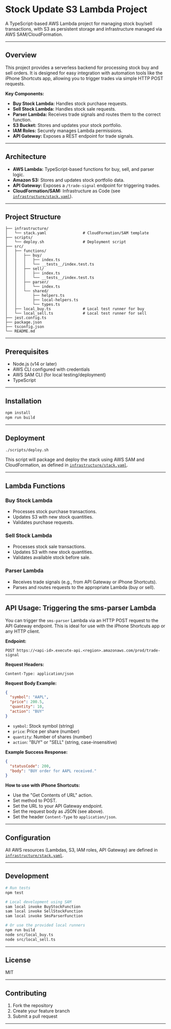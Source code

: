 # Stock Update S3 Lambda Project

A TypeScript-based AWS Lambda project for managing stock buy/sell transactions, with S3 as persistent storage and infrastructure managed via AWS SAM/CloudFormation.

---

## Overview

This project provides a serverless backend for processing stock buy and sell orders. It is designed for easy integration with automation tools like the iPhone Shortcuts app, allowing you to trigger trades via simple HTTP POST requests.

**Key Components:**
- **Buy Stock Lambda:** Handles stock purchase requests.
- **Sell Stock Lambda:** Handles stock sale requests.
- **Parser Lambda:** Receives trade signals and routes them to the correct function.
- **S3 Bucket:** Stores and updates your stock portfolio.
- **IAM Roles:** Securely manages Lambda permissions.
- **API Gateway:** Exposes a REST endpoint for trade signals.

---

## Architecture

- **AWS Lambda:** TypeScript-based functions for buy, sell, and parser logic.
- **Amazon S3:** Stores and updates stock portfolio data.
- **API Gateway:** Exposes a `/trade-signal` endpoint for triggering trades.
- **CloudFormation/SAM:** Infrastructure as Code (see [`infrastructure/stack.yaml`](infrastructure/stack.yaml)).

---

## Project Structure

```
├── infrastructure/
│   └── stack.yaml                # CloudFormation/SAM template
├── scripts/
│   └── deploy.sh                 # Deployment script
├── src/
│   ├── functions/
│   │   ├── buy/
│   │   │   ├── index.ts
│   │   │   └── __tests__/index.test.ts
│   │   ├── sell/
│   │   │   ├── index.ts
│   │   │   └── __tests__/index.test.ts
│   │   ├── parser/
│   │   │   └── index.ts
│   │   └── shared/
│   │       ├── helpers.ts
│   │       ├── local-helpers.ts
│   │       └── types.ts
│   ├── local_buy.ts              # Local test runner for buy
│   └── local_sell.ts             # Local test runner for sell
├── jest.config.ts
├── package.json
├── tsconfig.json
└── README.md
```

---

## Prerequisites

- Node.js (v14 or later)
- AWS CLI configured with credentials
- AWS SAM CLI (for local testing/deployment)
- TypeScript

---

## Installation

```bash
npm install
npm run build
```

---

## Deployment

```bash
./scripts/deploy.sh
```
This script will package and deploy the stack using AWS SAM and CloudFormation, as defined in [`infrastructure/stack.yaml`](infrastructure/stack.yaml).

---

## Lambda Functions

### Buy Stock Lambda
- Processes stock purchase transactions.
- Updates S3 with new stock quantities.
- Validates purchase requests.

### Sell Stock Lambda
- Processes stock sale transactions.
- Updates S3 with new stock quantities.
- Validates available stock before sale.

### Parser Lambda
- Receives trade signals (e.g., from API Gateway or iPhone Shortcuts).
- Parses and routes requests to the appropriate Lambda (buy or sell).

---

## API Usage: Triggering the sms-parser Lambda

You can trigger the `sms-parser` Lambda via an HTTP POST request to the API Gateway endpoint. This is ideal for use with the iPhone Shortcuts app or any HTTP client.

**Endpoint:**
```
POST https://<api-id>.execute-api.<region>.amazonaws.com/prod/trade-signal
```

**Request Headers:**
```
Content-Type: application/json
```

**Request Body Example:**
```json
{
  "symbol": "AAPL",
  "price": 200.5,
  "quantity": 10,
  "action": "BUY"
}
```
- `symbol`: Stock symbol (string)
- `price`: Price per share (number)
- `quantity`: Number of shares (number)
- `action`: "BUY" or "SELL" (string, case-insensitive)

**Example Success Response:**
```json
{
  "statusCode": 200,
  "body": "BUY order for AAPL received."
}
```

**How to use with iPhone Shortcuts:**
- Use the "Get Contents of URL" action.
- Set method to POST.
- Set the URL to your API Gateway endpoint.
- Set the request body as JSON (see above).
- Set the header `Content-Type` to `application/json`.

---

## Configuration

All AWS resources (Lambdas, S3, IAM roles, API Gateway) are defined in [`infrastructure/stack.yaml`](infrastructure/stack.yaml).

---

## Development

```bash
# Run tests
npm test

# Local development using SAM
sam local invoke BuyStockFunction
sam local invoke SellStockFunction
sam local invoke SmsParserFunction

# Or use the provided local runners
npm run build
node src/local_buy.ts
node src/local_sell.ts
```

---

## License

MIT

---

## Contributing

1. Fork the repository
2. Create your feature branch
3. Submit a pull request

---